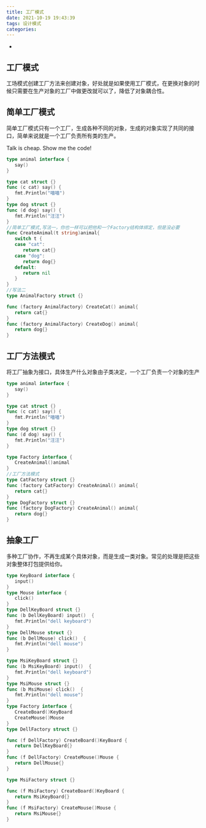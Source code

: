 ```yaml
---
title: 工厂模式
date: 2021-10-19 19:43:39
tags: 设计模式
categories:
---
```

-
<!-- more -->

## 工厂模式

工场模式创建工厂方法来创建对象，好处就是如果使用工厂模式，在更换对象的时候只需要在生产对象的工厂中做更改就可以了，降低了对象耦合性。

## 简单工厂模式

简单工厂模式只有一个工厂，生成各种不同的对象，生成的对象实现了共同的接口，简单来说就是一个工厂负责所有类的生产。

Talk is cheap. Show me the code!

```go
type animal interface {
   say()
}

type cat struct {}
func (c cat) say() {
   fmt.Println("喵喵")
}
type dog struct {}
func (d dog) say() {
   fmt.Println("汪汪")
}
//简单工厂模式,写法一，你也一样可以把他和一个Factory结构体绑定，但是没必要
func CreateAnimal(t string)animal{
   switch t {
   case "cat":
      return cat{}
   case "dog":
      return dog{}
   default:
      return nil
   }
}
//写法二
type AnimalFactory struct {}

func (factory AnimalFactory) CreateCat() animal{
   return cat{}
}
func (factory AnimalFactory) CreateDog() animal{
   return dog{}
}
```

## 工厂方法模式

将工厂抽象为接口，具体生产什么对象由子类决定，一个工厂负责一个对象的生产

```go
type animal interface {
   say()
}

type cat struct {}
func (c cat) say() {
   fmt.Println("喵喵")
}
type dog struct {}
func (d dog) say() {
   fmt.Println("汪汪")
}

type Factory interface {
   CreateAnimal()animal
}
//工厂方法模式
type CatFactory struct {}
func (factory CatFactory) CreateAnimal() animal{
   return cat{}
}
type DogFactory struct {}
func (factory DogFactory) CreateAnimal() animal{
   return dog{}
}
```

## 抽象工厂

多种工厂协作，不再生成某个具体对象，而是生成一类对象。常见的处理是把这些对象整体打包提供给你。

```go
type KeyBoard interface {
   input()
}
type Mouse interface {
   click()
}
type DellKeyBoard struct {}
func (b DellKeyBoard) input()  {
   fmt.Println("dell keyboard")
}
type DellMouse struct {}
func (b DellMouse) click()  {
   fmt.Println("dell mouse")
}

type MsiKeyBoard struct {}
func (b MsiKeyBoard) input()  {
   fmt.Println("dell keyboard")
}
type MsiMouse struct {}
func (b MsiMouse) click()  {
   fmt.Println("dell mouse")
}
type Factory interface {
   CreateBoard()KeyBoard
   CreateMouse()Mouse
}
type DellFactory struct {}

func (f DellFactory) CreateBoard()KeyBoard {
   return DellKeyBoard{}
}
func (f DellFactory) CreateMouse()Mouse {
   return DellMouse{}
}

type MsiFactory struct {}

func (f MsiFactory) CreateBoard()KeyBoard {
   return MsiKeyBoard{}
}
func (f MsiFactory) CreateMouse()Mouse {
   return MsiMouse{}
}
```